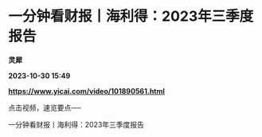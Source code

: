 # 一分钟看财报丨海利得：2023年三季度报告
**灵犀**

**2023-10-30 15:49**

**https://www.yicai.com/video/101890561.html**

点击视频，速览要点──

一分钟看财报丨海利得：2023年三季度报告